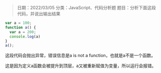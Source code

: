 > 日期：2022/03/05
分类：JavaScript、代码分析题
题目：分析下面这段代码，并说出输出结果

```JavaScript
var a = 100;
function a() {
  var a = 200;
  console.log(a)
}
a();
```

这段代码会抛出异常，错误信息是a is not a function，也就是a不是一个函数。

这是因为定义a函数会被提升到顶层，a又被重新赋值为变量，所以运行会报错。

